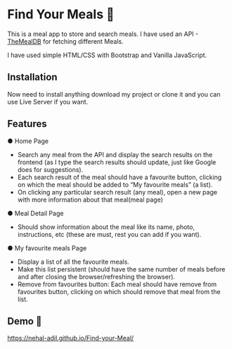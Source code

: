
# Find Your Meals 🍕

This is a meal app to store and search meals. I have used an API -  [TheMealDB](https://www.themealdb.com/api.php)  for fetching different Meals.

I have used simple HTML/CSS with Bootstrap and Vanilla JavaScript.



## Installation


Now need to install anything download my project or clone it and you can use Live Server if you want.
## Features

● Home Page

 - Search any meal from the API and display the search results on the frontend (as I type the search results should update, just like Google does for suggestions).
 - Each search result of the meal should have a favourite button, clicking on which the meal should be added to “My favourite meals” (a list).
 - On clicking any particular search result (any meal), open a new page with more information about that meal(meal page)

● Meal Detail Page

 - Should show information about the meal like its name, photo, instructions, etc (these are must, rest you can add if you want).

● My favourite meals Page
 - Display a list of all the favourite meals.
 - Make this list persistent (should have the same number of meals before and after closing the browser/refreshing the browser).
 - Remove from favourites button: Each meal should have remove from favourites button, clicking on which should remove that meal from the list.

## Demo 🍔

https://nehal-adil.github.io/Find-your-Meal/


